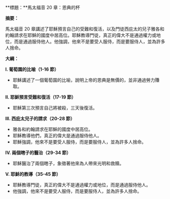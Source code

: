 **標題：**馬太福音 20 章：恩典的杯

**摘要：**

馬太福音 20 章講述了耶穌預言自己的受難和復活，以及門徒西庇太的兒子雅各和約翰請求在耶穌的國度中居高位。耶穌教導門徒，真正的偉大不是通過權力或地位，而是通過服侍他人。他強調，他來不是要受人服侍，而是要服侍人，並為許多人捨命。

**大綱：**

**I. 葡萄園的比喻（1-16 節）**
* 耶穌講述了一個葡萄園的比喻，說明上帝的恩典是無價的，並非通過勞力賺取。

**II. 耶穌預言受難和復活（17-19 節）**
* 耶穌第三次預言自己將被殺，三天後復活。

**III. 西庇太兒子的請求（20-28 節）**
* 雅各和約翰請求在耶穌的國度中居高位。
* 耶穌教導他們，真正的偉大是通過服侍他人。
* 耶穌強調，他來不是要受人服侍，而是要服侍人，並為許多人捨命。

**IV. 兩個瞎子的醫治（29-34 節）**
* 耶穌醫治了兩個瞎子，象徵著他來為人帶來光明和救贖。

**V. 耶穌的教導（35-45 節）**
* 耶穌教導門徒，真正的偉大不是通過權力或地位，而是通過服侍他人。
* 他強調，他來不是要受人服侍，而是要服侍人，並為許多人捨命。